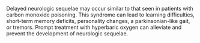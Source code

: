 Delayed neurologic sequelae may occur similar to that seen in patients with carbon monoxide poisoning. This syndrome can lead to learning difficulties, short-term memory deficits, personality changes, a parkinsonian-like gait, or tremors. Prompt treatment with hyperbaric oxygen can alleviate and prevent the development of neurologic sequelae.